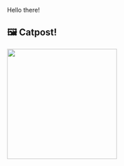 Hello there!



## 🖼️ Catpost!

<sub>
    <img src="https://cdn2.thecatapi.com/images/1i.gif" height="256">
</sub>

